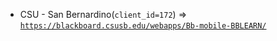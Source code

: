  - CSU - San Bernardino(`client_id=172`) => [`https://blackboard.csusb.edu/webapps/Bb-mobile-BBLEARN/`](https://blackboard.csusb.edu/webapps/Bb-mobile-BBLEARN/)
